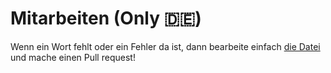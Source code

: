 # Mitarbeiten (Only 🇩🇪)

Wenn ein Wort fehlt oder ein Fehler da ist, dann bearbeite einfach [die Datei](https://github.com/slftool/slftool.github.io/blob/master/data.json) und mache einen Pull request!
